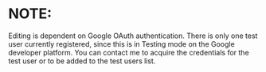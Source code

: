 # NOTE:
Editing is dependent on Google OAuth authentication. 
There is only one test user currently registered, since this is in Testing mode on the Google developer platform.
You can contact me to acquire the credentials for the test user or to be added to the test users list.
